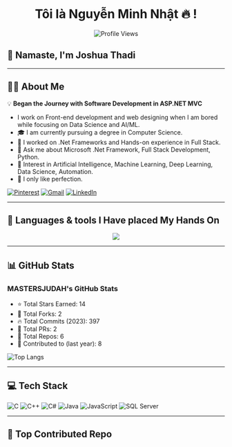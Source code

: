 <h1 align="center">Tôi là Nguyễn Minh Nhật 🔥 !</h1>

<p align="center">
  <img src="https://visitor-badge.glitch.me/badge?page_id=JoshuaThadi" alt="Profile Views" />
</p>

## 🙏 Namaste, I'm Joshua Thadi

---

## 👨‍💻 About Me

💡 **Began the Journey with Software Development in ASP.NET MVC**

- I work on Front-end development and web designing when I am bored while focusing on Data Science and AI/ML.
- 🎓 I am currently pursuing a degree in Computer Science.
- 🧠 I worked on .Net Frameworks and Hands-on experience in Full Stack.
- 💬 Ask me about Microsoft .Net Framework, Full Stack Development, Python.
- 🤖 Interest in Artificial Intelligence, Machine Learning, Deep Learning, Data Science, Automation.
- 🎯 I only like perfection.

[![Pinterest](https://img.shields.io/badge/Pinterest-red?logo=pinterest)](https://pinterest.com)
[![Gmail](https://img.shields.io/badge/Gmail-D14836?logo=gmail&logoColor=white)](mailto:your_email@gmail.com)
[![LinkedIn](https://img.shields.io/badge/LinkedIn-blue?logo=linkedin)](https://linkedin.com)

---

## 🧰 Languages & tools I Have placed My Hands On

<p align="center">
  <img src="https://skillicons.dev/icons?i=bootstrap,css,html,js,ts,react,nextjs,vue,angular,python,c,cpp,cs,dotnet,java,spring,nodejs,mongodb,mysql,postgres,firebase,azure,github,git,visualstudio,vscode,androidstudio" />
</p>

---

## 📊 GitHub Stats

### MASTERSJUDAH's GitHub Stats

- ⭐ Total Stars Earned: 14  
- 🍴 Total Forks: 2  
- 🔥 Total Commits (2023): 397  
- 💬 Total PRs: 2  
- 📁 Total Repos: 6  
- 📅 Contributed to (last year): 8

![Top Langs](https://github-readme-stats.vercel.app/api/top-langs/?username=JoshuaThadi&layout=compact&theme=radical)

---

## 💻 Tech Stack

![C](https://img.shields.io/badge/-C-00599C?style=flat-square&logo=c)
![C++](https://img.shields.io/badge/-C++-00599C?style=flat-square&logo=cplusplus)
![C#](https://img.shields.io/badge/-C%23-239120?style=flat-square&logo=c-sharp)
![Java](https://img.shields.io/badge/-Java-007396?style=flat-square&logo=java)
![JavaScript](https://img.shields.io/badge/-JavaScript-F7DF1E?style=flat-square&logo=javascript)
![SQL Server](https://img.shields.io/badge/-SQL%20Server-CC2927?style=flat-square&logo=microsoftsqlserver)

---

## 🚀 Top Contributed Repo

